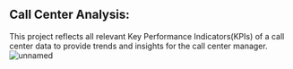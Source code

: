  ## **Call Center Analysis:** 
This project reflects all relevant Key Performance Indicators(KPIs) of a call center data to provide trends and insights for the call center manager.
![unnamed](https://github.com/Shirlsak/POWER-BI/assets/124059202/7452e550-d355-4d47-9da5-490b3c96bc8c)
